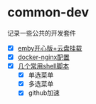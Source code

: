 # common-dev

记录一些公共的开发套件

- [x] [emby开心版+云盘挂载](https://github.com/yqchilde/common-dev/tree/main/emby)
- [x] [docker-nginx配置](https://github.com/yqchilde/common-dev/tree/main/nginx)
- [x] [几个常用shell脚本](https://github.com/yqchilde/common-dev/tree/main/shell)
    - [x] 单选菜单
    - [x] 多选菜单
    - [x] github加速
